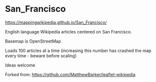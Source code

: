 # San_Francisco

https://mappingwikipedia.github.io/San_Francisco/

English language Wikipedia articles centered on San Francisco.

Basemap is OpenStreetMap

Loads 100 articles at a time (increasing this number has crashed the map every time - beware before scaling)

Ideas welcome

Forked from: https://github.com/MatthewBarker/leaflet-wikipedia

